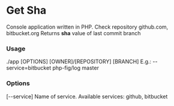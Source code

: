 # Get Sha

Console application written in PHP. Check repository github.com, bitbucket.org 
Returns **sha** value of last commit branch

### Usage
./app [OPTIONS] [OWNER]/[REPOSITORY] [BRANCH] 
E.g.: --service=bitbucket php-fig/log master

### Options
[--service] Name of service. Available services: github, bitbucket